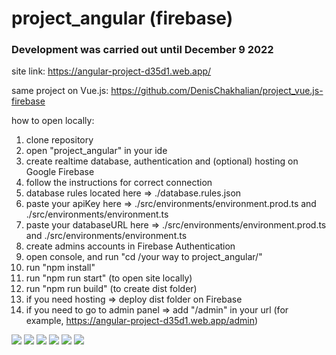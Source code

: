 # project_angular (firebase)

### Development was carried out until December 9 2022

site link: https://angular-project-d35d1.web.app/

same project on Vue.js: https://github.com/DenisChakhalian/project_vue.js-firebase

how to open locally:
1. clone repository
2. open "project_angular" in your ide
3. create realtime database, authentication and (optional) hosting on Google Firebase
4. follow the instructions for correct connection
5. database rules located here => ./database.rules.json
6. paste your apiKey here => ./src/environments/environment.prod.ts and ./src/environments/environment.ts
7. paste your databaseURL here => ./src/environments/environment.prod.ts and ./src/environments/environment.ts
8. create admins accounts in Firebase Authentication
9. open console, and run "cd /your way to project_angular/"
10. run "npm install"
11. run "npm run start" (to open site locally)
12. run "npm run build" (to create dist folder)
13. if you need hosting => deploy dist folder on Firebase
14. if you need to go to admin panel => add "/admin" in your url (for example, https://angular-project-d35d1.web.app/admin)

<img src="https://cdn.discordapp.com/attachments/427079543472390147/1086348242918309918/image.png">
<img src="https://cdn.discordapp.com/attachments/427079543472390147/1086348317006512208/image.png">
<img src="https://cdn.discordapp.com/attachments/427079543472390147/1086348199859597352/image.png">
<img src="https://cdn.discordapp.com/attachments/427079543472390147/1086348430881857556/image.png">
<img src="https://cdn.discordapp.com/attachments/427079543472390147/1086348493980962836/image.png">
<img src="https://cdn.discordapp.com/attachments/427079543472390147/1086349374482808902/image.png">
